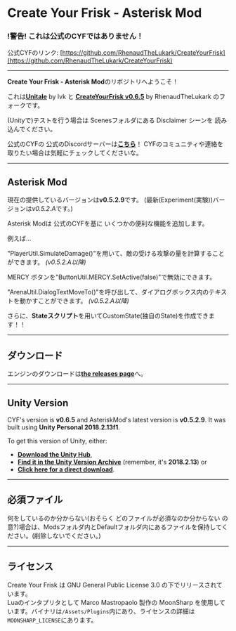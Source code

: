 ﻿# Create Your Frisk - Asterisk Mod

### !警告! これは公式のCYFではありません！

公式CYFのリンク: [https://github.com/RhenaudTheLukark/CreateYourFrisk](https://github.com/RhenaudTheLukark/CreateYourFrisk)

---

**Create Your Frisk - Asterisk Mod**のリポジトリへようこそ！

これは[**Unitale**](https://github.com/lvk/Unitale/) by lvk と [**CreateYourFrisk v0.6.5**](https://github.com/RhenaudTheLukark/CreateYourFrisk/releases/tag/v0.6.5) by RhenaudTheLukark のフォークです。

(Unityで)テストを行う場合は Scenesフォルダにある Disclaimer シーンを 読み込んでください。

公式のCYFの 公式のDiscordサーバーは[**こちら**](https://discord.gg/GFJ5277)！ CYFのコミュニティや連絡を取りたい場合は気軽にチェックしてくださいな。

***

## Asterisk Mod

現在の提供しているバージョンは**v0.5.2.9**です。 (最新(Experiment(実験))バージョンは*v0.5.2.A*です。)

Asterisk Modは 公式のCYFを基に いくつかの便利な機能を追加します。

例えば...

"PlayerUtil.SimulateDamage()"を用いて、敵の受ける攻撃の量を計算することができます。 *(v0.5.2.A以降)*

MERCY ボタンを"ButtonUtil.MERCY.SetActive(false)"で無効にできます。

"ArenaUtil.DialogTextMoveTo()"を呼び出して、ダイアログボックス内のテキストを動かすことができます。 *(v0.5.2.A以降)*

さらに、**Stateスクリプト**を用いてCustomState(独自のState)を作成できます！！

***

## ダウンロード

エンジンのダウンロードは[**the releases page**](https://github.com/Fennene/CreateYourFrisk-AsteriskMod/releases)へ。

***

## Unity Version

CYF's version is **v0.6.5** and AsteriskMod's latest version is **v0.5.2.9**. It was built using **Unity Personal 2018.2.13f1**.

To get this version of Unity, either:

* [**Download the Unity Hub**](https://unity3d.com/get-unity/download),  
* [**Find it in the Unity Version Archive**](https://unity3d.com/get-unity/download/archive) (remember, it's **2018.2.13**) or  
* [**Click here for a direct download**](https://netstorage.unity3d.com/unity/83fbdcd35118/UnityDownloadAssistant-2018.2.13f1.exe).

***

## 必須ファイル

何をしているのか分からない(おそらく どのファイルが必須なのか分からない の意?)場合は、Modsフォルダ内とDefaultフォルダ内にあるファイルを保持してください。(削除しないでください。)

***

## ライセンス

Create Your Frisk は GNU General Public License 3.0 の下でリリースされています。  
Luaのインタプリタとして Marco Mastropaolo 製作の MoonSharp を使用しています。バイナリは`/Assets/Plugins`内にあり、ライセンスの詳細は`MOONSHARP_LICENSE`にあります。
